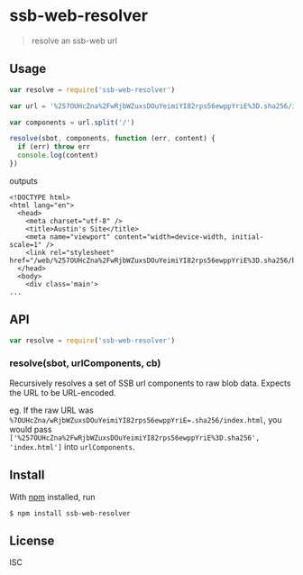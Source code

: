 # ssb-web-resolver

> resolve an ssb-web url

## Usage

```js
var resolve = require('ssb-web-resolver')

var url = '%257OUHcZna%2FwRjbWZuxsDOuYeimiYI82rps56ewppYriE%3D.sha256/index.html'

var components = url.split('/')

resolve(sbot, components, function (err, content) {
  if (err) throw err
  console.log(content)
})
```

outputs

```
<!DOCTYPE html>
<html lang="en">
  <head>
    <meta charset="utf-8" />
    <title>Austin's Site</title>
    <meta name="viewport" content="width=device-width, initial-scale=1" />
    <link rel="stylesheet" href="/web/%257OUHcZna%2FwRjbWZuxsDOuYeimiYI82rps56ewppYriE%3D.sha256/bundle.css"/>
  </head>
  <body>
    <div class='main'>
...
```

## API

```js
var resolve = require('ssb-web-resolver')
```

### resolve(sbot, urlComponents, cb)

Recursively resolves a set of SSB url components to raw blob data. Expects the
URL to be URL-encoded.

eg. If the raw URL was
`%7OUHcZna/wRjbWZuxsDOuYeimiYI82rps56ewppYriE=.sha256/index.html`, you would
pass `['%257OUHcZna%2FwRjbWZuxsDOuYeimiYI82rps56ewppYriE%3D.sha256',
'index.html']` into `urlComponents`.

## Install

With [npm](https://npmjs.org/) installed, run

```
$ npm install ssb-web-resolver
```

## License

ISC

